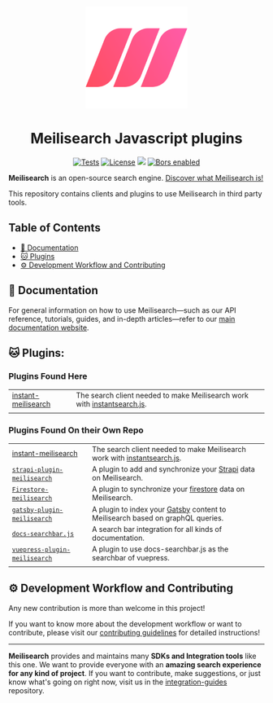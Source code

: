 <p align="center">
  <img src="https://raw.githubusercontent.com/meilisearch/integration-guides/main/assets/logos/logo.svg" alt="Instant-Meilisearch" width="200" height="200" />
</p>

<h1 align="center">Meilisearch Javascript plugins</h1>

<p align="center">
  <a href="https://github.com/meilisearch/instant-meilisearch/actions"><img src="https://github.com/meilisearch/instant-meilisearch/workflows/Tests/badge.svg?branch=main" alt="Tests"></a>
  <a href="https://github.com/meilisearch/instant-meilisearch/blob/main/LICENSE"><img src="https://img.shields.io/badge/license-MIT-informational" alt="License"></a>
  <a href="https://github.com/meilisearch/meilisearch/discussions" alt="Discussions"><img src="https://img.shields.io/badge/github-discussions-red" /></a>
  <a href="https://ms-bors.herokuapp.com/repositories/48"><img src="https://bors.tech/images/badge_small.svg" alt="Bors enabled"></a>
</p>

**Meilisearch** is an open-source search engine. [Discover what Meilisearch is!](https://github.com/meilisearch/meilisearch)

This repository contains clients and plugins to use Meilisearch in third party tools.

## Table of Contents <!-- omit in toc -->

- [📖 Documentation](#-documentation)
- [🐱 Plugins](#-plugins)
- [⚙️ Development Workflow and Contributing](#️-development-workflow-and-contributing)

## 📖 Documentation

For general information on how to use Meilisearch—such as our API reference, tutorials, guides, and in-depth articles—refer to our [main documentation website](https://docs.meilisearch.com/).

## 🐱 Plugins:

### Plugins Found Here
|                                                    |                                                                                           |
| --------------------------------------------------- | ----------------------------------------------------------------------------------------- |
| [instant-meilisearch](./packages/instant-meilisearch)  | The search client needed to make Meilisearch work with [instantsearch.js](https://github.com/algolia/instantsearch).                                         |
|                              |                                         |

### Plugins Found On their Own Repo

|                                                    |                                                                                           |
| --------------------------------------------------- | ----------------------------------------------------------------------------------------- |
| [instant-meilisearch](./packages/instant-meilisearch)  | The search client needed to make Meilisearch work with [instantsearch.js](https://github.com/algolia/instantsearch).                                         |
| [`strapi-plugin-meilisearch`](https://github.com/meilisearch/strapi-plugin-meilisearch)  | A plugin to add and synchronize your [Strapi](https://strapi.io/) data on Meilisearch.                                         |
| [`Firestore-meilisearch`](https://github.com/meilisearch/firestore-meilisearch/)  | A plugin to synchronize your [firestore](https://firebase.google.com/docs/firestore) data on Meilisearch.                                         |
| [`gatsby-plugin-meilisearch`](https://github.com/meilisearch/gatsby-plugin-meilisearch/)  | A plugin to index your [Gatsby](https://www.gatsbyjs.com/) content to Meilisearch based on graphQL queries.                                         |
| [`docs-searchbar.js`](https://github.com/meilisearch/docs-searchbar.js)  | A search bar integration for all kinds of documentation.                                         |
| [`vuepress-plugin-meilisearch`](https://github.com/meilisearch/vuepress-plugin-meilisearch)  | A plugin to use docs-searchbar.js as the searchbar of vuepress.                                         |
|                              |                                         |

## ⚙️ Development Workflow and Contributing

Any new contribution is more than welcome in this project!

If you want to know more about the development workflow or want to contribute, please visit our [contributing guidelines](/CONTRIBUTING.md) for detailed instructions!

<hr>

**Meilisearch** provides and maintains many **SDKs and Integration tools** like this one. We want to provide everyone with an **amazing search experience for any kind of project**. If you want to contribute, make suggestions, or just know what's going on right now, visit us in the [integration-guides](https://github.com/meilisearch/integration-guides) repository.
